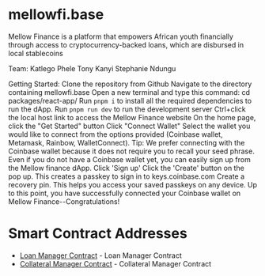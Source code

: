 # mellowfi.base

Mellow Finance is a platform that empowers African youth financially through access to 
cryptocurrency-backed loans, which are disbursed in local stablecoins

Team:
Katlego Phele
Tony Kanyi
Stephanie Ndungu

Getting Started:
Clone the repository from Github
Navigate to the directory containing mellowfi.base
Open a new terminal and type this command: cd packages/react-app/
Run `pnpm i` to install all the required dependencies to run the dApp.
Run `pnpm run dev` to run the development server
Ctrl+click the local host link to access the Mellow Finance website
On the home page, click the "Get Started" button
Click "Connect Wallet"
Select the wallet you would like to connect from the options provided (Coinbase wallet, Metamask, Rainbow, WalletConnect). Tip: We prefer connecting with the Coinbase wallet because it does not require you to recall your seed phrase. Even if you do not have a Coinbase wallet yet, you can easily sign up from the Mellow finance dApp. 
Click 'Sign up'
Click the 'Create' button on the pop up. This creates a passkey to sign in to keys.coinbase.com
Create a recovery pin. This helps you access your saved passkeys on any device.
Up to this point, you have successfully connected your Coinbase wallet on Mellow Finance--Congratulations!

# Smart Contract Addresses
- [Loan Manager Contract](https://sepolia.basescan.org/address/0xe538ab95d17B7875072D9a6ecC64419484Ec5Ae4) - Loan Manager Contract
- [Collateral Manager Contract](https://sepolia.basescan.org/address/0x58E965DCc634f375cD01e695eBe73F1b217ee48c) - Collateral Manager Contract
